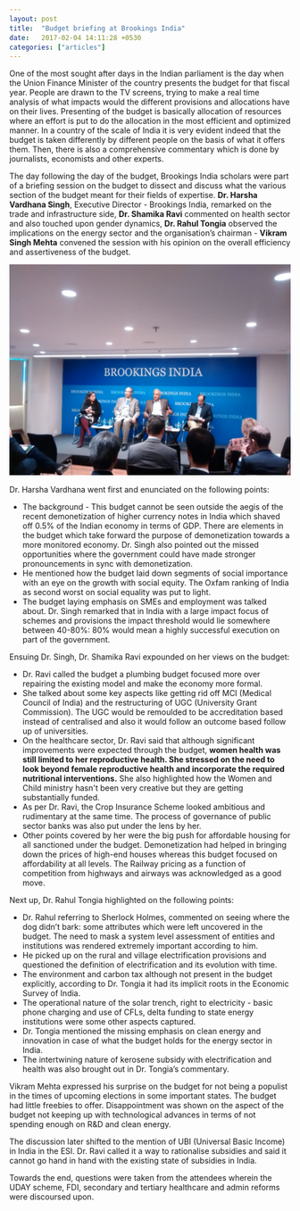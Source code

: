 ```yaml
---
layout: post
title:  "Budget briefing at Brookings India"
date:   2017-02-04 14:11:28 +0530
categories: ["articles"]
---
```

One of the most sought after days in the Indian parliament is the day when the Union Finance Minister of the country presents the budget for that fiscal year. People are drawn to the TV screens, trying to make a real time analysis of what impacts would the different provisions and allocations have on their lives. Presenting of the budget is basically allocation of resources where an effort is put to do the allocation in the most efficient and optimized manner. In a country of the scale of India it is very evident indeed that the budget is taken differently by different people on the basis of what it offers them. Then, there is also a comprehensive commentary which is done by journalists, economists and other experts. 

The day following the day of the budget, Brookings India scholars were part of a briefing session on the budget to dissect and discuss what the various section of the budget meant for their fields of expertise. **Dr. Harsha Vardhana Singh**, Executive Director - Brookings India, remarked on the trade and infrastructure side, **Dr. Shamika Ravi** commented on health sector and also touched upon gender dynamics, **Dr. Rahul Tongia** observed the implications on the energy sector and the organisation’s chairman - **Vikram Singh Mehta** convened the session with his opinion on the overall efficiency and assertiveness of the budget. 

<p align = "center"><img src="https://raw.githubusercontent.com/rishabht1/rishabht1.github.io/master/media/budget.jpg/"></p>

Dr. Harsha Vardhana went first and enunciated on the following points:
* The background - This budget cannot be seen outside the aegis of the recent demonetization of higher currency notes in India which shaved off 0.5% of the Indian economy in terms of GDP. There are elements in the budget which take forward the purpose of demonetization towards a more monitored economy. Dr. Singh also pointed out the missed opportunities where the government could have made stronger pronouncements in sync with demonetization.
* He mentioned how the budget laid down segments of social importance with an eye on the growth with social equity. The Oxfam ranking of India as second worst on social equality was put to light. 
* The budget laying emphasis on SMEs and employment was talked about. Dr. Singh remarked that in India with a large impact focus of schemes and provisions the impact threshold would lie somewhere between 40-80%: 80% would mean a highly successful execution on part of the government.

Ensuing Dr. Singh, Dr. Shamika Ravi expounded on her views on the budget:
* Dr. Ravi called the budget a plumbing budget focused more over repairing the existing model and make the economy more formal.
* She talked about some key aspects like getting rid off MCI (Medical Council of India) and the restructuring of UGC (University Grant Commission). The UGC would be remoulded to be accreditation based instead of centralised and also it would follow an outcome based follow up of universities.
* On the healthcare sector, Dr. Ravi said that although significant improvements were expected through the budget, **women health was still limited to her reproductive health. She stressed on the need to look beyond female reproductive health and incorporate the required nutritional interventions.** She also highlighted how the Women and Child ministry hasn't been very creative but they are getting substantially funded. 
* As per Dr. Ravi, the Crop Insurance Scheme looked ambitious and rudimentary at the same time. The process of governance of public sector banks was also put under the lens by her.
* Other points covered by her were the big push for affordable housing for all sanctioned under the budget. Demonetization had helped in bringing down the prices of high-end houses whereas this budget focused on affordability at all levels. The Railway pricing as a function of competition from highways and airways was acknowledged as a good move.

Next up, Dr. Rahul Tongia highlighted on the following points:
* Dr. Rahul referring to Sherlock Holmes, commented on seeing where the dog didn’t bark: some attributes which were left uncovered in the budget. The need to mask a system level assessment of entities and institutions was rendered extremely important according to him. 
* He picked up on the rural and village electrification provisions and questioned the definition of electrification and its evolution with time. 
* The environment and carbon tax although not present in the budget explicitly, according to Dr. Tongia it had its implicit roots in the Economic Survey of India. 
* The operational nature of the solar trench, right to electricity - basic phone charging and use of CFLs, delta funding to state energy institutions were some other aspects captured. 
* Dr. Tongia mentioned the missing emphasis on clean energy and innovation in case of what the budget holds for the energy sector in India.  
* The intertwining nature of kerosene subsidy with electrification and health was also brought out in Dr. Tongia’s commentary. 

Vikram Mehta expressed his surprise on the budget for not being a populist in the times of upcoming elections in some important states. The budget had little freebies to offer. Disappointment was shown on the aspect of the budget not keeping up with technological advances in terms of not spending enough on R&D and clean energy. 

The discussion later shifted to the mention of UBI (Universal Basic Income) in India in the ESI. Dr. Ravi called it a way to rationalise subsidies and said it cannot go hand in hand with the existing state of subsidies in India. 

Towards the end, questions were taken from the attendees wherein the UDAY scheme, FDI, secondary and tertiary healthcare and admin reforms were discoursed upon.